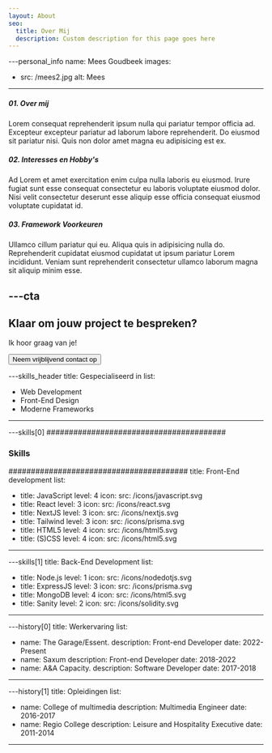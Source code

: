 ```yaml
---
layout: About
seo:
  title: Over Mij
  description: Custom description for this page goes here
---
```




---personal_info
name: Mees Goudbeek
images:
  - src: /mees2.jpg
    alt: Mees
---
##### <span>01.</span> Over mij

Lorem consequat reprehenderit ipsum nulla qui pariatur tempor officia ad. Excepteur excepteur pariatur ad laborum labore reprehenderit. Do eiusmod sit pariatur nisi. Quis non dolor amet magna eu adipisicing est ex.

##### <span>02.</span> Interesses en Hobby's

Ad Lorem et amet exercitation enim culpa nulla laboris eu eiusmod. Irure fugiat sunt esse consequat consectetur eu laboris voluptate eiusmod dolor. Nisi velit consectetur deserunt esse aliquip esse officia consequat eiusmod voluptate cupidatat id.

##### <span>03.</span> Framework Voorkeuren

Ullamco cillum pariatur qui eu. Aliqua quis in adipisicing nulla do. Reprehenderit cupidatat eiusmod cupidatat ut ipsum pariatur Lorem incididunt. Veniam sunt reprehenderit consectetur ullamco laborum magna sit aliquip minim esse.



---cta
---
## Klaar om jouw project te bespreken?

Ik hoor graag van je!

<Button href="/contact">
  Neem vrijblijvend contact op
</Button>



---skills_header
title: Gespecialiseerd in
list:
  - Web Development
  - Front-End Design
  - Moderne Frameworks
---



---skills[0]
########################################
### Skills
########################################
title: Front-End development
list:
  - title: JavaScript
    level: 4
    icon:
      src: /icons/javascript.svg
  - title: React
    level: 3
    icon:
      src: /icons/react.svg
  - title: NextJS
    level: 3
    icon:
      src: /icons/nextjs.svg
  - title: Tailwind
    level: 3
    icon:
      src: /icons/prisma.svg
  - title: HTML5
    level: 4
    icon:
      src: /icons/html5.svg
  - title: (S)CSS
    level: 4
    icon:
      src: /icons/html5.svg
---



---skills[1]
title: Back-End Development
list:
  - title: Node.js
    level: 1
    icon:
      src: /icons/nodedotjs.svg
  - title: ExpressJS
    level: 3
    icon:
      src: /icons/prisma.svg
  - title: MongoDB
    level: 4
    icon:
      src: /icons/html5.svg
  - title: Sanity
    level: 2
    icon:
      src: /icons/solidity.svg
---



---history[0]
title: Werkervaring
list:
  - name: The Garage/Essent.
    description: Front-end Developer
    date: 2022-Present
  - name: Saxum
    description: Front-end Developer
    date: 2018-2022
  - name: A&A Capacity.
    description: Software Developer
    date: 2017-2018
---



---history[1]
title: Opleidingen
list:
  - name: College of multimedia
    description: Multimedia Engineer
    date: 2016-2017
  - name: Regio College
    description: Leisure and Hospitality Executive
    date: 2011-2014
---